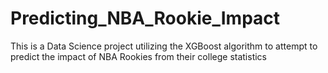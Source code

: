 # Predicting_NBA_Rookie_Impact
This is a Data Science project utilizing the XGBoost algorithm to attempt to predict the impact of NBA Rookies from their college statistics
